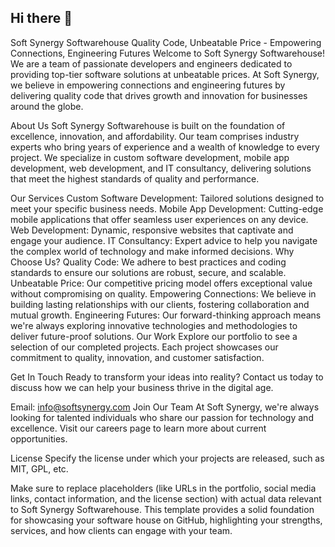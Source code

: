 ## Hi there 👋

Soft Synergy Softwarehouse Quality Code, Unbeatable Price - Empowering Connections, Engineering Futures Welcome to Soft Synergy Softwarehouse! We are a team of passionate developers and engineers dedicated to providing top-tier software solutions at unbeatable prices. At Soft Synergy, we believe in empowering connections and engineering futures by delivering quality code that drives growth and innovation for businesses around the globe.

About Us Soft Synergy Softwarehouse is built on the foundation of excellence, innovation, and affordability. Our team comprises industry experts who bring years of experience and a wealth of knowledge to every project. We specialize in custom software development, mobile app development, web development, and IT consultancy, delivering solutions that meet the highest standards of quality and performance.

Our Services Custom Software Development: Tailored solutions designed to meet your specific business needs. Mobile App Development: Cutting-edge mobile applications that offer seamless user experiences on any device. Web Development: Dynamic, responsive websites that captivate and engage your audience. IT Consultancy: Expert advice to help you navigate the complex world of technology and make informed decisions. Why Choose Us? Quality Code: We adhere to best practices and coding standards to ensure our solutions are robust, secure, and scalable. Unbeatable Price: Our competitive pricing model offers exceptional value without compromising on quality. Empowering Connections: We believe in building lasting relationships with our clients, fostering collaboration and mutual growth. Engineering Futures: Our forward-thinking approach means we're always exploring innovative technologies and methodologies to deliver future-proof solutions. Our Work Explore our portfolio to see a selection of our completed projects. Each project showcases our commitment to quality, innovation, and customer satisfaction.

Get In Touch Ready to transform your ideas into reality? Contact us today to discuss how we can help your business thrive in the digital age.

Email: info@softsynergy.com Join Our Team At Soft Synergy, we're always looking for talented individuals who share our passion for technology and excellence. Visit our careers page to learn more about current opportunities.

License Specify the license under which your projects are released, such as MIT, GPL, etc.

Make sure to replace placeholders (like URLs in the portfolio, social media links, contact information, and the license section) with actual data relevant to Soft Synergy Softwarehouse. This template provides a solid foundation for showcasing your software house on GitHub, highlighting your strengths, services, and how clients can engage with your team.
